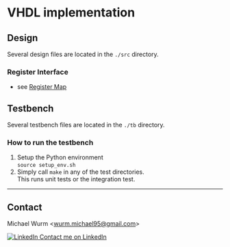 # VHDL implementation

## Design

Several design files are located in the `./src` directory.

### Register Interface

- see [Register Map](./ip/registers.md)

## Testbench

Several testbench files are located in the `./tb` directory.

### How to run the testbench

1. Setup the Python environment \
    `source setup_env.sh`
2. Simply call `make` in any of the test directories. \
   This runs unit tests or the integration test.

----

## Contact

Michael Wurm <<wurm.michael95@gmail.com>>

[![LinkedIn](https://i.stack.imgur.com/gVE0j.png) Contact me on LinkedIn](https://www.linkedin.com/in/michael-wurm/)
